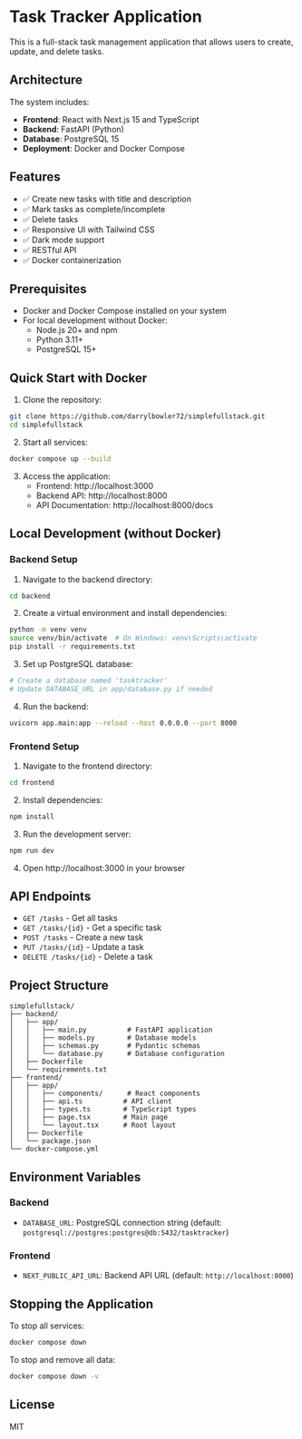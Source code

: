 # Task Tracker Application

This is a full-stack task management application that allows users to create, update, and delete tasks.

## Architecture

The system includes:
- **Frontend**: React with Next.js 15 and TypeScript
- **Backend**: FastAPI (Python)
- **Database**: PostgreSQL 15
- **Deployment**: Docker and Docker Compose

## Features

- ✅ Create new tasks with title and description
- ✅ Mark tasks as complete/incomplete
- ✅ Delete tasks
- ✅ Responsive UI with Tailwind CSS
- ✅ Dark mode support
- ✅ RESTful API
- ✅ Docker containerization

## Prerequisites

- Docker and Docker Compose installed on your system
- For local development without Docker:
  - Node.js 20+ and npm
  - Python 3.11+
  - PostgreSQL 15+

## Quick Start with Docker

1. Clone the repository:
```bash
git clone https://github.com/darrylbowler72/simplefullstack.git
cd simplefullstack
```

2. Start all services:
```bash
docker compose up --build
```

3. Access the application:
   - Frontend: http://localhost:3000
   - Backend API: http://localhost:8000
   - API Documentation: http://localhost:8000/docs

## Local Development (without Docker)

### Backend Setup

1. Navigate to the backend directory:
```bash
cd backend
```

2. Create a virtual environment and install dependencies:
```bash
python -m venv venv
source venv/bin/activate  # On Windows: venv\Scripts\activate
pip install -r requirements.txt
```

3. Set up PostgreSQL database:
```bash
# Create a database named 'tasktracker'
# Update DATABASE_URL in app/database.py if needed
```

4. Run the backend:
```bash
uvicorn app.main:app --reload --host 0.0.0.0 --port 8000
```

### Frontend Setup

1. Navigate to the frontend directory:
```bash
cd frontend
```

2. Install dependencies:
```bash
npm install
```

3. Run the development server:
```bash
npm run dev
```

4. Open http://localhost:3000 in your browser

## API Endpoints

- `GET /tasks` - Get all tasks
- `GET /tasks/{id}` - Get a specific task
- `POST /tasks` - Create a new task
- `PUT /tasks/{id}` - Update a task
- `DELETE /tasks/{id}` - Delete a task

## Project Structure

```
simplefullstack/
├── backend/
│   ├── app/
│   │   ├── main.py          # FastAPI application
│   │   ├── models.py        # Database models
│   │   ├── schemas.py       # Pydantic schemas
│   │   └── database.py      # Database configuration
│   ├── Dockerfile
│   └── requirements.txt
├── frontend/
│   ├── app/
│   │   ├── components/      # React components
│   │   ├── api.ts          # API client
│   │   ├── types.ts        # TypeScript types
│   │   ├── page.tsx        # Main page
│   │   └── layout.tsx      # Root layout
│   ├── Dockerfile
│   └── package.json
└── docker-compose.yml
```

## Environment Variables

### Backend
- `DATABASE_URL`: PostgreSQL connection string (default: `postgresql://postgres:postgres@db:5432/tasktracker`)

### Frontend
- `NEXT_PUBLIC_API_URL`: Backend API URL (default: `http://localhost:8000`)

## Stopping the Application

To stop all services:
```bash
docker compose down
```

To stop and remove all data:
```bash
docker compose down -v
```

## License

MIT
